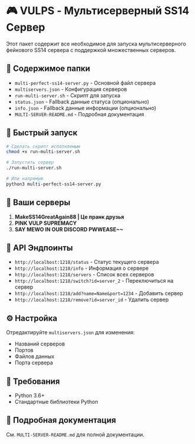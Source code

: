 # 🎮 VULPS - Мультисерверный SS14 Сервер

Этот пакет содержит все необходимое для запуска мультисерверного фейкового SS14 сервера с поддержкой множественных серверов.

## 📁 Содержимое папки

- `multi-perfect-ss14-server.py` - Основной файл сервера
- `multiservers.json` - Конфигурация серверов
- `run-multi-server.sh` - Скрипт для запуска
- `status.json` - Fallback данные статуса (опционально)
- `info.json` - Fallback данные информации (опционально)
- `MULTI-SERVER-README.md` - Подробная документация

## 🚀 Быстрый запуск

```bash
# Сделать скрипт исполняемым
chmod +x run-multi-server.sh

# Запустить сервер
./run-multi-server.sh

# Или напрямую
python3 multi-perfect-ss14-server.py
```

## 🎯 Ваши серверы

1. **MakeSS14GreatAgain88 | Це пранк друзья**
2. **PINK VULP SUPREMACY** 
3. **SAY MEWO IN OUR DISCORD PWWEASE~~**

## 📡 API Эндпоинты

- `http://localhost:1218/status` - Статус текущего сервера
- `http://localhost:1218/info` - Информация о сервере
- `http://localhost:1218/servers` - Список всех серверов
- `http://localhost:1218/switch?id=server_2` - Переключиться на сервер
- `http://localhost:1218/add?name=Name&port=1234` - Добавить сервер
- `http://localhost:1218/remove?id=server_id` - Удалить сервер

## ⚙️ Настройка

Отредактируйте `multiservers.json` для изменения:
- Названий серверов
- Портов
- Файлов данных
- Порта сервера

## 🔧 Требования

- Python 3.6+
- Стандартные библиотеки Python

## 📖 Подробная документация

См. `MULTI-SERVER-README.md` для полной документации.
